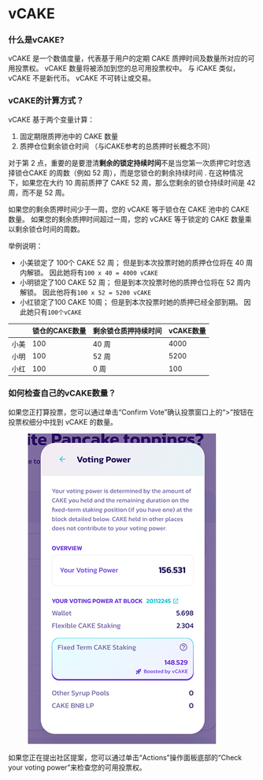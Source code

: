 # vCAKE

### 什么是vCAKE?

vCAKE 是一个数值度量，代表基于用户的定期 CAKE 质押时间及数量所对应的可用投票权。 vCAKE 数量将被添加到您的总可用投票权中。 与 iCAKE 类似，vCAKE 不是新代币。 vCAKE 不可转让或交易。

### vCAKE的计算方式？

vCAKE 基于两个变量计算：&#x20;

1. 固定期限质押池中的 CAKE 数量&#x20;
2. 质押仓位剩余锁仓时间 （与iCAKE参考的总质押时长概念不同）

对于第 2 点，重要的是要澄清**剩余的锁定持续时间**不是当您第一次质押它时您选择锁仓CAKE 的周数（例如 52 周），而是您锁仓的剩余持续时间 . 在这种情况下，如果您在大约 10 周前质押了 CAKE 52 周，那么您剩余的锁仓持续时间是 42 周，而不是 52 周。&#x20;

如果您的剩余质押时间少于一周，您的 vCAKE 等于锁仓在 CAKE 池中的 CAKE 数量。 如果您的剩余质押时间超过一周，您的 vCAKE 等于锁定的 CAKE 数量乘以剩余锁仓时间的周数。

举例说明：

* 小美锁定了 100个 CAKE 52 周； 但是到本次投票时她的质押仓位将在 40 周内解锁。 因此她将有`100 x 40 = 4000 vCAKE`&#x20;
* 小明锁定了100 CAKE 52 周； 但是到本次投票时他的质押仓位将在 52 周内解锁。 因此他将有`100 x 52 = 5200 vCAKE`&#x20;
* 小红锁定了100 CAKE 10周； 但是到本次投票时她的质押已经全部到期。 因此她只有`100个vCAKE`

|    | 锁仓的CAKE数量 | 剩余锁仓质押持续时间 | vCAKE数量 |
| -- | --------- | ---------- | ------- |
| 小美 | 100       | 40 周       | 4000    |
| 小明 | 100       | 52 周       | 5200    |
| 小红 | 100       | 0 周        | 100     |

### 如何检查自己的vCAKE数量？

如果您正打算投票，您可以通过单击“Confirm Vote”确认投票窗口上的“>”按钮在投票权细分中找到 vCAKE 的数量。

<figure><img src="../../.gitbook/assets/how-to-vote-5 (1).png" alt=""><figcaption></figcaption></figure>

如果您正在提出社区提案，您可以通过单击“Actions”操作面板底部的“Check your voting power”来检查您的可用投票权。
